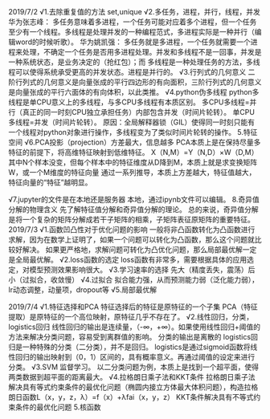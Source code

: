 2019/7/2
√1.去除重复值的方法 set,unique
√2.多任务，进程，并行，线程，并发
  华为张志峰：
  多任务意味着多进程，一个任务可能对应着多个进程，但一个任务至少有一个线程。多线程是处理并发的一种编程范式，多进程实际是一种并行（编辑word的时候听歌）。
  华为姚凯强：
  多任务就是多进程，一个任务就需要一个进程来处理，不确定一个任务是否用多进程处理。并发和多线程不是一回事，并发是一种系统状态，是业务决定的（抢红包）；而   多线程是一种处理任务的方法，多线程可以使得系统承受更高的并发状态。进程是并行的。
√3.行列式的几何意义
  二阶行列式的几何意义是向量张成的平行四边形的有向面积，三阶行列式的几何意义是向量张成的平行六面体的有向体积，以此类推。
√4.python伪多线程
  python多线程是单CPU意义上的多线程，与多CPU多线程有本质区别。
  多CPU多线程=并行（真正的同一时刻CPU独立承担任务）内部包含并发（时间片轮转）。
  单CPU多线程=并发（时间片轮转）。
  原因：全局解释器锁（GIL）使得同一时刻只能有一个线程对python对象进行操作，多线程变为了类似时间片轮转的操作。
 5.特征空间
√6.PCA投影（projection）方差最大，信息越多
  PCA本质上是在保持尽量多特征的前提下，将高维特征映射到低维特征。
  X（N,M）=Y（N,D）×W（D,M）其中N个样本没变，但每个样本中的特征维度从D降到M，本质上就是求变换矩阵W，或一个M维度的特征向量
  通过一系列推导，本质上方差越大，特征值越大，特征向量的“特征”越明显。
  
√7.jupyter的文件是在本地还是服务器
  本地，通过ipynb文件可以编辑。
8.奇异值分解的物理含义
  先了解特征值分解和奇异值分解的理论。
  总的来说，奇异值分解是将一个复杂的矩阵分解成若干子矩阵的相乘，子矩阵表征原矩阵的重要特征。
2019/7/3
√1.函数凹凸性对于优化问题的影响
一般将非凸函数转化为凸函数进行求解，因为在数学上证明了，如果一个问题可以转化为凸函数，那么这个问题就比较好解决。
如果更严格地，求解问题可转化为凸优化问题，那么局部最优解一定是全局最优解。
√2.loss函数的选定
  loss函数有非常多，需要根据具体的应用选定，对模型预测效果影响很大。
√3.学习速率的选择
  先大（精度丢失，震荡）后小（过拟合，收敛慢）
√4.过拟合
  拟合能力强，从而预测能力弱（泛化能力弱），lr动态调整，动量项，dropout等
√5.局部最优解

2019/7/4
√1.特征选择和PCA
  特征选择后的特征是原特征的一个子集
  PCA（特征提取）是原特征的一个高位映射，原特征几乎不存在了。
√2.线性回归，分类，logistics回归
  线性回归的输出是连续量，（-∞，+∞）。如果使用线性回归+阈值的方法来解决分类问题，容易受到离群值的影响。
  分类的输出是离散的
  logistics回归是一种特殊的分类（二分类），并不是回归。
  logistics是通过sigmoid函数将线性回归的输出映射到（0，1）区间的，具有概率意义。再通过阈值的设定来进行分类。
√3.SVM
  监督学习。
  以二分类问题为例，本质上是找到一个超平面，使得两类数据到超平面的距离最大。
√4.拉格朗日乘子法和KKT条件
  拉格朗日乘子法解决具有等式约束条件的最优化问题（椭圆内接立方体最大体积问题），构造拉格朗日函数L（x，y，z，λ）=f（x）+λfai（x，y，z）
  KKT条件解决具有不等式约束条件的最优化问题
5.核函数

